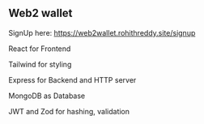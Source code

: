 
## Web2 wallet

SignUp here: https://web2wallet.rohithreddy.site/signup

React for Frontend  

Tailwind for styling

Express for Backend and HTTP server

MongoDB as Database

JWT and Zod for hashing, validation
